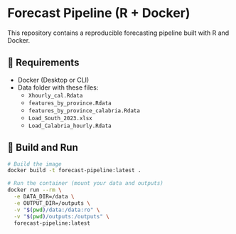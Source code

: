 # Forecast Pipeline (R + Docker)

This repository contains a reproducible forecasting pipeline built with R and Docker.

## 🧱 Requirements
- Docker (Desktop or CLI)
- Data folder with these files:
  - `Xhourly_cal.Rdata`
  - `features_by_province.Rdata`
  - `features_by_province_calabria.Rdata`
  - `Load_South_2023.xlsx`
  - `Load_Calabria_hourly.Rdata`

## 🚀 Build and Run

```bash
# Build the image
docker build -t forecast-pipeline:latest .

# Run the container (mount your data and outputs)
docker run --rm \
  -e DATA_DIR=/data \
  -e OUTPUT_DIR=/outputs \
  -v "$(pwd)/data:/data:ro" \
  -v "$(pwd)/outputs:/outputs" \
  forecast-pipeline:latest
